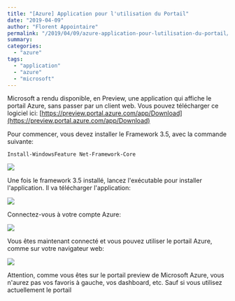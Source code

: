 ```yaml
---
title: "[Azure] Application pour l'utilisation du Portail"
date: "2019-04-09"
author: "Florent Appointaire"
permalink: "/2019/04/09/azure-application-pour-lutilisation-du-portail/"
summary:
categories: 
  - "azure"
tags: 
  - "application"
  - "azure"
  - "microsoft"
---
```

Microsoft a rendu disponible, en Preview, une application qui affiche le portail Azure, sans passer par un client web. Vous pouvez télécharger ce logiciel ici: [https://preview.portal.azure.com/app/Download](https://preview.portal.azure.com/app/Download)

Pour commencer, vous devez installer le Framework 3.5, avec la commande suivante:

```
Install-WindowsFeature Net-Framework-Core
```

![](https://cloudyjourney.fr/wp-content/uploads/2019/04/AzureApplication01.png)

Une fois le framework 3.5 installé, lancez l'exécutable pour installer l'application. Il va télécharger l'application:

![](https://cloudyjourney.fr/wp-content/uploads/2019/04/Screenshot-2019-03-28-at-09.22.45.png)

Connectez-vous à votre compte Azure:

![](https://cloudyjourney.fr/wp-content/uploads/2019/04/AzureApplication03.png)

Vous êtes maintenant connecté et vous pouvez utiliser le portail Azure, comme sur votre navigateur web:

![](https://cloudyjourney.fr/wp-content/uploads/2019/04/AzureApplication04.png)

Attention, comme vous êtes sur le portail preview de Microsoft Azure, vous n'aurez pas vos favoris à gauche, vos dashboard, etc. Sauf si vous utilisez actuellement le portail
